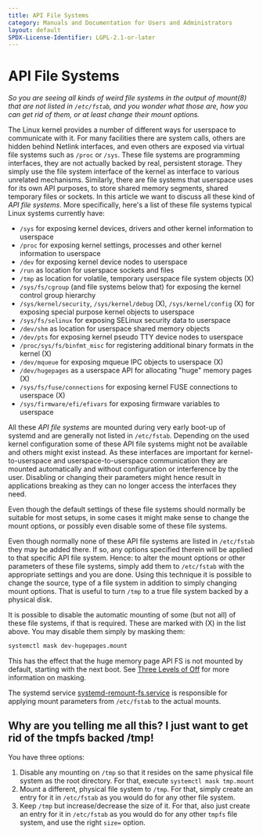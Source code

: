 ```yaml
---
title: API File Systems
category: Manuals and Documentation for Users and Administrators
layout: default
SPDX-License-Identifier: LGPL-2.1-or-later
---
```


# API File Systems

_So you are seeing all kinds of weird file systems in the output of mount(8) that are not listed in `/etc/fstab`, and you wonder what those are, how you can get rid of them, or at least change their mount options._

The Linux kernel provides a number of different ways for userspace to communicate with it. For many facilities there are system calls, others are hidden behind Netlink interfaces, and even others are exposed via virtual file systems such as `/proc` or `/sys`. These file systems are programming interfaces, they are not actually backed by real, persistent storage. They simply use the file system interface of the kernel as interface to various unrelated mechanisms. Similarly, there are file systems that userspace uses for its own API purposes, to store shared memory segments, shared temporary files or sockets. In this article we want to discuss all these kind of _API file systems_. More specifically, here's a list of these file systems typical Linux systems currently have:

* `/sys` for exposing kernel devices, drivers and other kernel information to userspace
* `/proc` for exposing kernel settings, processes and other kernel information to userspace
* `/dev` for exposing kernel device nodes to userspace
* `/run` as location for userspace sockets and files
* `/tmp` as location for volatile, temporary userspace file system objects (X)
* `/sys/fs/cgroup` (and file systems below that) for exposing the kernel control group hierarchy
* `/sys/kernel/security`, `/sys/kernel/debug` (X), `/sys/kernel/config` (X) for exposing special purpose kernel objects to userspace
* `/sys/fs/selinux` for exposing SELinux security data to userspace
* `/dev/shm` as location for userspace shared memory objects
* `/dev/pts` for exposing kernel pseudo TTY device nodes to userspace
* `/proc/sys/fs/binfmt_misc` for registering additional binary formats in the kernel (X)
* `/dev/mqueue` for exposing mqueue IPC objects to userspace (X)
* `/dev/hugepages` as a userspace API for allocating "huge" memory pages (X)
* `/sys/fs/fuse/connections` for exposing kernel FUSE connections to userspace (X)
* `/sys/firmware/efi/efivars` for exposing firmware variables to userspace

All these _API file systems_ are mounted during very early boot-up of systemd and are generally not listed in `/etc/fstab`. Depending on the used kernel configuration some of these API file systems might not be available and others might exist instead. As these interfaces are important for kernel-to-userspace and userspace-to-userspace communication they are mounted automatically and without configuration or interference by the user. Disabling or changing their parameters might hence result in applications breaking as they can no longer access the interfaces they need.

Even though the default settings of these file systems should normally be suitable for most setups, in some cases it might make sense to change the mount options, or possibly even disable some of these file systems.

Even though normally none of these API file systems are listed in `/etc/fstab` they may be added there. If so, any options specified therein will be applied to that specific API file system. Hence: to alter the mount options or other parameters of these file systems, simply add them to `/etc/fstab` with the appropriate settings and you are done. Using this technique it is possible to change the source, type of a file system in addition to simply changing mount options. That is useful to turn `/tmp` to a true file system backed by a physical disk.

It is possible to disable the automatic mounting of some (but not all) of these file systems, if that is required. These are marked with (X) in the list above. You may disable them simply by masking them:

```sh
systemctl mask dev-hugepages.mount
```

This has the effect that the huge memory page API FS is not mounted by default, starting with the next boot. See [Three Levels of Off](http://0pointer.de/blog/projects/three-levels-of-off.html) for more information on masking.

The systemd service [systemd-remount-fs.service](http://www.freedesktop.org/software/systemd/man/systemd-remount-fs.service.html) is responsible for applying mount parameters from `/etc/fstab` to the actual mounts.

## Why are you telling me all this? I just want to get rid of the tmpfs backed /tmp!

You have three options:

1. Disable any mounting on `/tmp` so that it resides on the same physical file system as the root directory. For that, execute `systemctl mask tmp.mount`
2. Mount a different, physical file system to `/tmp`. For that, simply create an entry for it in `/etc/fstab` as you would do for any other file system.
3. Keep `/tmp` but increase/decrease the size of it. For that, also just create an entry for it in `/etc/fstab` as you would do for any other `tmpfs` file system, and use the right `size=` option.


